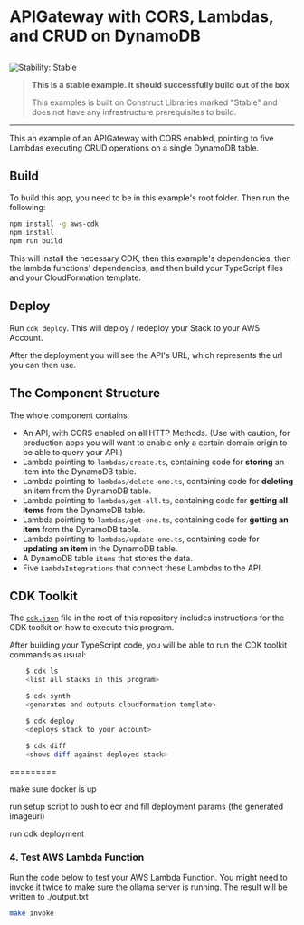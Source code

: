 # APIGateway with CORS, Lambdas, and CRUD on DynamoDB

## <!--BEGIN STABILITY BANNER-->

![Stability: Stable](https://img.shields.io/badge/stability-Stable-success.svg?style=for-the-badge)

> **This is a stable example. It should successfully build out of the box**
>
> This examples is built on Construct Libraries marked "Stable" and does not have any infrastructure prerequisites to build.

---

<!--END STABILITY BANNER-->

This an example of an APIGateway with CORS enabled, pointing to five Lambdas executing CRUD operations on a single DynamoDB table.

## Build

To build this app, you need to be in this example's root folder. Then run the following:

```bash
npm install -g aws-cdk
npm install
npm run build
```

This will install the necessary CDK, then this example's dependencies, then the lambda functions' dependencies, and then build your TypeScript files and your CloudFormation template.

## Deploy

Run `cdk deploy`. This will deploy / redeploy your Stack to your AWS Account.

After the deployment you will see the API's URL, which represents the url you can then use.

## The Component Structure

The whole component contains:

- An API, with CORS enabled on all HTTP Methods. (Use with caution, for production apps you will want to enable only a certain domain origin to be able to query your API.)
- Lambda pointing to `lambdas/create.ts`, containing code for **storing** an item into the DynamoDB table.
- Lambda pointing to `lambdas/delete-one.ts`, containing code for **deleting** an item from the DynamoDB table.
- Lambda pointing to `lambdas/get-all.ts`, containing code for **getting all items** from the DynamoDB table.
- Lambda pointing to `lambdas/get-one.ts`, containing code for **getting an item** from the DynamoDB table.
- Lambda pointing to `lambdas/update-one.ts`, containing code for **updating an item** in the DynamoDB table.
- A DynamoDB table `items` that stores the data.
- Five `LambdaIntegrations` that connect these Lambdas to the API.

## CDK Toolkit

The [`cdk.json`](./cdk.json) file in the root of this repository includes
instructions for the CDK toolkit on how to execute this program.

After building your TypeScript code, you will be able to run the CDK toolkit commands as usual:

```bash
    $ cdk ls
    <list all stacks in this program>

    $ cdk synth
    <generates and outputs cloudformation template>

    $ cdk deploy
    <deploys stack to your account>

    $ cdk diff
    <shows diff against deployed stack>
```

=========

make sure docker is up

run setup script to push to ecr and fill deployment params (the generated imageuri)

run cdk deployment

### 4. Test AWS Lambda Function

Run the code below to test your AWS Lambda Function. You might need to invoke it twice to make sure the ollama server is running. The result will be written to ./output.txt

```bash
make invoke
```
